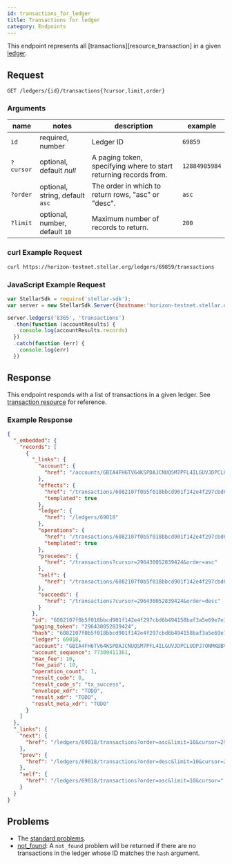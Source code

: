 ```yaml
---
id: transactions_for_ledger
title: Transactions for ledger
category: Endpoints
---
```


This endpoint represents all [transactions][resource_transaction] in a given [ledger][resources_ledger].

## Request

```
GET /ledgers/{id}/transactions{?cursor,limit,order}
```

### Arguments

|  name  |  notes  | description | example |
| ------ | ------- | ----------- | ------- |
| `id` | required, number | Ledger ID | `69859` |
| `?cursor` | optional, default _null_ | A paging token, specifying where to start returning records from. | `12884905984` |
| `?order`  | optional, string, default `asc` | The order in which to return rows, "asc" or "desc". | `asc` |
| `?limit`  | optional, number, default `10` | Maximum number of records to return. | `200` |

### curl Example Request

```sh
curl https://horizon-testnet.stellar.org/ledgers/69859/transactions
```

### JavaScript Example Request

```js
var StellarSdk = require('stellar-sdk');
var server = new StellarSdk.Server({hostname:'horizon-testnet.stellar.org', secure:true, port:443});

server.ledgers('8365', 'transactions')
  .then(function (accountResults) {
    console.log(accountResults.records)
  })
  .catch(function (err) {
    console.log(err)
  })
```

## Response

This endpoint responds with a list of transactions in a given ledger.  See [transaction resource][] for reference.

### Example Response

```json
{
  "_embedded": {
    "records": [
      {
        "_links": {
          "account": {
            "href": "/accounts/GBIA4FH6TV64KSPDAJCNUQSM7PFL4ILGUVJDPCLUOPJ7ONMKBBVUQHRO"
          },
          "effects": {
            "href": "/transactions/6082107f0b5f018bbcd901f142e4f297cbd6b494158baf3a5e69e7e35dc654a3/effects/{?cursor,limit,order}",
            "templated": true
          },
          "ledger": {
            "href": "/ledgers/69018"
          },
          "operations": {
            "href": "/transactions/6082107f0b5f018bbcd901f142e4f297cbd6b494158baf3a5e69e7e35dc654a3/operations/{?cursor,limit,order}",
            "templated": true
          },
          "precedes": {
            "href": "/transactions?cursor=296430052839424&order=asc"
          },
          "self": {
            "href": "/transactions/6082107f0b5f018bbcd901f142e4f297cbd6b494158baf3a5e69e7e35dc654a3"
          },
          "succeeds": {
            "href": "/transactions?cursor=296430052839424&order=desc"
          }
        },
        "id": "6082107f0b5f018bbcd901f142e4f297cbd6b494158baf3a5e69e7e35dc654a3",
        "paging_token": "296430052839424",
        "hash": "6082107f0b5f018bbcd901f142e4f297cbd6b494158baf3a5e69e7e35dc654a3",
        "ledger": 69018,
        "account": "GBIA4FH6TV64KSPDAJCNUQSM7PFL4ILGUVJDPCLUOPJ7ONMKBBVUQHRO",
        "account_sequence": 77309411361,
        "max_fee": 10,
        "fee_paid": 10,
        "operation_count": 1,
        "result_code": 0,
        "result_code_s": "tx_success",
        "envelope_xdr": "TODO",
        "result_xdr": "TODO",
        "result_meta_xdr": "TODO"
      }
    ]
  },
  "_links": {
    "next": {
      "href": "/ledgers/69018/transactions?order=asc&limit=10&cursor=296430052839424"
    },
    "prev": {
      "href": "/ledgers/69018/transactions?order=desc&limit=10&cursor=296430052839424"
    },
    "self": {
      "href": "/ledgers/69018/transactions?order=asc&limit=10&cursor="
    }
  }
}
```

## Problems

- The [standard problems][].
- [not_found][problems/not_found]: A `not_found` problem will be returned if there are no transactions in the ledger whose ID matches the `hash` argument.

[transaction resource]: ./resource/transaction.md
[problems/not_found]: ../problem/not_found.md
[resources_ledger]: ./resources/ledger.md
[resources_transaction]: ./resources/transaction.md
[standard problems]: ../guide/problems.md#Standard_Problems
